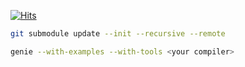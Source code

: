 [![Hits](https://hits.seeyoufarm.com/api/count/incr/badge.svg?url=https%3A%2F%2Fgithub.com%2FdazKind%2Flinc_bgfx&count_bg=%2379C83D&title_bg=%23555555&icon=&icon_color=%23E7E7E7&title=hits&edge_flat=false)](https://hits.seeyoufarm.com)
```bash
git submodule update --init --recursive --remote
```

```bash
genie --with-examples --with-tools <your compiler>
```

